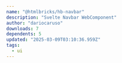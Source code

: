 ```yaml
---
name: "@htmlbricks/hb-navbar"
description: "Svelte Navbar WebComponent"
author: "dariocaruso"
downloads: 7
dependents: 5
updated: "2025-03-09T03:10:36.959Z"
tags: 
  - ui
---
```

